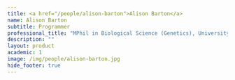 ```yaml
---
title: <a href="/people/alison-barton">Alison Barton</a>
name: Alison Barton
subtitle: Programmer
professional_title: "MPhil in Biological Science (Genetics), University of Cambridge, PhD Student, Bioinformatics and Integrative Genomics (BIG), Scientific Programmer (2016-2018)"  # Joined professional titles
description: ""
layout: product
academic: 1
image: /img/people/alison-barton.jpg
hide_footer: true
---
```


